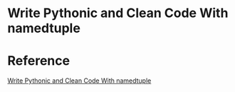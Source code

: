 # Write Pythonic and Clean Code With namedtuple



# Reference
[Write Pythonic and Clean Code With namedtuple](https://realpython.com/python-namedtuple/)